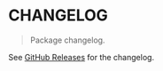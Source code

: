 # CHANGELOG

> Package changelog.

See [GitHub Releases](https://github.com/stdlib-js/utils-inherited-writable-property-symbols/releases) for the changelog.